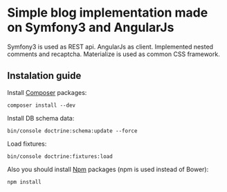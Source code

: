 Simple blog implementation made on Symfony3 and AngularJs
====

Symfony3 is used as REST api. AngularJs as client.
Implemented nested comments and recaptcha.
Materialize is used as common CSS framework.

Instalation guide
-----------------
Install [Composer](http://getcomposer.org/) packages:

    composer install --dev

Install DB schema data:

    bin/console doctrine:schema:update --force

Load fixtures:

    bin/console doctrine:fixtures:load
    
Also you should install [Npm](https://www.npmjs.com/) packages (npm is used instead of Bower):

    npm install
    
